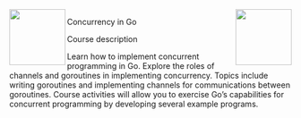<img src="../../../../img/Concurrency_in_Go_logo.avif" width="100" height="100" align="right">
<img src="https://github.com/kubapeter/portfolio/blob/7aa34dc3c3a5223895ecbcc61d62d69126a15f28/img/Concurrency_in_Go_logo.avif" width="100" height="100" align="left">

Concurrency in Go

Course description

Learn how to implement concurrent programming in Go. Explore the roles of channels and goroutines in implementing concurrency. Topics include writing goroutines and implementing channels for communications between goroutines. Course activities will allow you to exercise Go’s capabilities for concurrent programming by developing several example programs.
